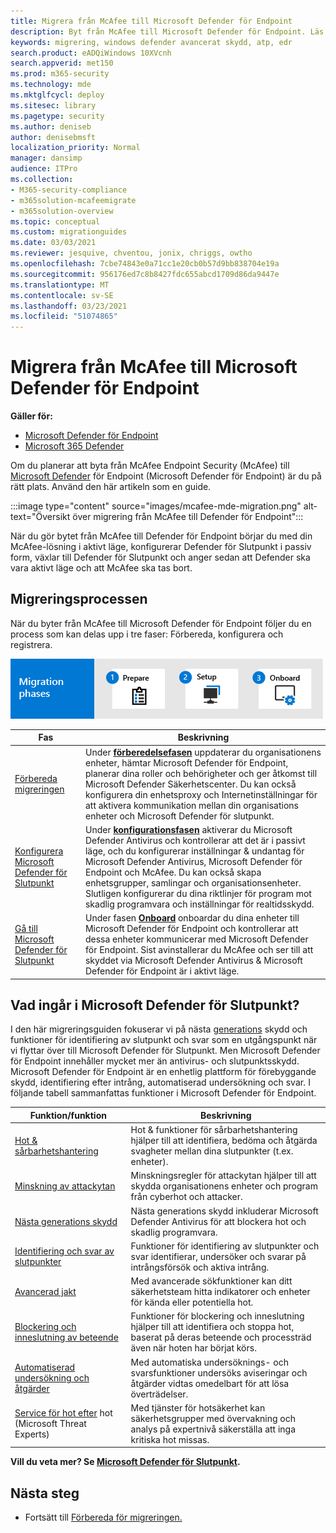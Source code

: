 ```yaml
---
title: Migrera från McAfee till Microsoft Defender för Endpoint
description: Byt från McAfee till Microsoft Defender för Endpoint. Läs den här artikeln för en översikt.
keywords: migrering, windows defender avancerat skydd, atp, edr
search.product: eADQiWindows 10XVcnh
search.appverid: met150
ms.prod: m365-security
ms.technology: mde
ms.mktglfcycl: deploy
ms.sitesec: library
ms.pagetype: security
ms.author: deniseb
author: denisebmsft
localization_priority: Normal
manager: dansimp
audience: ITPro
ms.collection:
- M365-security-compliance
- m365solution-mcafeemigrate
- m365solution-overview
ms.topic: conceptual
ms.custom: migrationguides
ms.date: 03/03/2021
ms.reviewer: jesquive, chventou, jonix, chriggs, owtho
ms.openlocfilehash: 7cbe74843e0a71cc1e20cb0b57d9bb838704e19a
ms.sourcegitcommit: 956176ed7c8b8427fdc655abcd1709d86da9447e
ms.translationtype: MT
ms.contentlocale: sv-SE
ms.lasthandoff: 03/23/2021
ms.locfileid: "51074865"
---
```

# <a name="migrate-from-mcafee-to-microsoft-defender-for-endpoint"></a>Migrera från McAfee till Microsoft Defender för Endpoint

**Gäller för:**
- [Microsoft Defender för Endpoint](https://go.microsoft.com/fwlink/p/?linkid=2146631)
- [Microsoft 365 Defender](https://go.microsoft.com/fwlink/?linkid=2118804)

Om du planerar att byta från McAfee Endpoint Security (McAfee) till [Microsoft Defender](https://docs.microsoft.com/windows/security/threat-protection) för Endpoint (Microsoft Defender för Endpoint) är du på rätt plats. Använd den här artikeln som en guide.


:::image type="content" source="images/mcafee-mde-migration.png" alt-text="Översikt över migrering från McAfee till Defender för Endpoint":::

När du gör bytet från McAfee till Defender för Endpoint börjar du med din McAfee-lösning i aktivt läge, konfigurerar Defender för Slutpunkt i passiv form, växlar till Defender för Slutpunkt och anger sedan att Defender ska vara aktivt läge och att McAfee ska tas bort.

## <a name="the-migration-process"></a>Migreringsprocessen

När du byter från McAfee till Microsoft Defender för Endpoint följer du en process som kan delas upp i tre faser: Förbereda, konfigurera och registrera. 

![Migreringsfaser – förbereda installationen](images/phase-diagrams/migration-phases.png)

|Fas |Beskrivning |
|--|--|
|[Förbereda migreringen](mcafee-to-microsoft-defender-prepare.md) |Under [**förberedelsefasen**](mcafee-to-microsoft-defender-prepare.md) uppdaterar du organisationens enheter, hämtar Microsoft Defender för Endpoint, planerar dina roller och behörigheter och ger åtkomst till Microsoft Defender Säkerhetscenter. Du kan också konfigurera din enhetsproxy och Internetinställningar för att aktivera kommunikation mellan din organisations enheter och Microsoft Defender för slutpunkt. |
|[Konfigurera Microsoft Defender för Slutpunkt](mcafee-to-microsoft-defender-setup.md) |Under [**konfigurationsfasen**](mcafee-to-microsoft-defender-setup.md) aktiverar du Microsoft Defender Antivirus och kontrollerar att det är i passivt läge, och du konfigurerar inställningar & undantag för Microsoft Defender Antivirus, Microsoft Defender för Endpoint och McAfee. Du kan också skapa enhetsgrupper, samlingar och organisationsenheter. Slutligen konfigurerar du dina riktlinjer för program mot skadlig programvara och inställningar för realtidsskydd.|
|[Gå till Microsoft Defender för Slutpunkt](mcafee-to-microsoft-defender-onboard.md) |Under fasen [**Onboard**](mcafee-to-microsoft-defender-onboard.md) onboardar du dina enheter till Microsoft Defender för Endpoint och kontrollerar att dessa enheter kommunicerar med Microsoft Defender för Endpoint. Sist avinstallerar du McAfee och ser till att skyddet via Microsoft Defender Antivirus & Microsoft Defender för Endpoint är i aktivt läge. |

## <a name="whats-included-in-microsoft-defender-for-endpoint"></a>Vad ingår i Microsoft Defender för Slutpunkt?

I den här migreringsguiden fokuserar [](https://docs.microsoft.com/microsoft-365/security/defender-endpoint/overview-endpoint-detection-response) vi på nästa [generations](https://docs.microsoft.com/windows/security/threat-protection/microsoft-defender-antivirus/microsoft-defender-antivirus-in-windows-10) skydd och funktioner för identifiering av slutpunkt och svar som en utgångspunkt när vi flyttar över till Microsoft Defender för Slutpunkt. Men Microsoft Defender för Endpoint innehåller mycket mer än antivirus- och slutpunktsskydd. Microsoft Defender för Endpoint är en enhetlig plattform för förebyggande skydd, identifiering efter intrång, automatiserad undersökning och svar. I följande tabell sammanfattas funktioner i Microsoft Defender för Endpoint. 

| Funktion/funktion | Beskrivning |
|---|---|
| [Hot & sårbarhetshantering](https://docs.microsoft.com/microsoft-365/security/defender-endpoint/next-gen-threat-and-vuln-mgt) | Hot & funktioner för sårbarhetshantering hjälper till att identifiera, bedöma och åtgärda svagheter mellan dina slutpunkter (t.ex. enheter). |
| [Minskning av attackytan](https://docs.microsoft.com/microsoft-365/security/defender-endpoint/overview-attack-surface-reduction) | Minskningsregler för attackytan hjälper till att skydda organisationens enheter och program från cyberhot och attacker. |
| [Nästa generations skydd](https://docs.microsoft.com/windows/security/threat-protection/windows-defender-antivirus/windows-defender-antivirus-in-windows-10) | Nästa generations skydd inkluderar Microsoft Defender Antivirus för att blockera hot och skadlig programvara. |
| [Identifiering och svar av slutpunkter](https://docs.microsoft.com/microsoft-365/security/defender-endpoint/overview-endpoint-detection-response) | Funktioner för identifiering av slutpunkter och svar identifierar, undersöker och svarar på intrångsförsök och aktiva intrång.  |
| [Avancerad jakt](advanced-hunting-overview.md) | Med avancerade sökfunktioner kan ditt säkerhetsteam hitta indikatorer och enheter för kända eller potentiella hot. |
| [Blockering och inneslutning av beteende](https://docs.microsoft.com/microsoft-365/security/defender-endpoint/behavioral-blocking-containment) | Funktioner för blockering och inneslutning hjälper till att identifiera och stoppa hot, baserat på deras beteende och processträd även när hoten har börjat körs. |
| [Automatiserad undersökning och åtgärder](https://docs.microsoft.com/microsoft-365/security/defender-endpoint/automated-investigations) | Med automatiska undersöknings- och svarsfunktioner undersöks aviseringar och åtgärder vidtas omedelbart för att lösa överträdelser. |
| [Service för hot efter](https://docs.microsoft.com/microsoft-365/security/defender-endpoint/microsoft-threat-experts) hot (Microsoft Threat Experts) | Med tjänster för hotsäkerhet kan säkerhetsgrupper med övervakning och analys på expertnivå säkerställa att inga kritiska hot missas. |

**Vill du veta mer? Se [Microsoft Defender för Slutpunkt](https://docs.microsoft.com/windows/security/threat-protection).**

## <a name="next-step"></a>Nästa steg

- Fortsätt till [Förbereda för migreringen.](mcafee-to-microsoft-defender-prepare.md)
